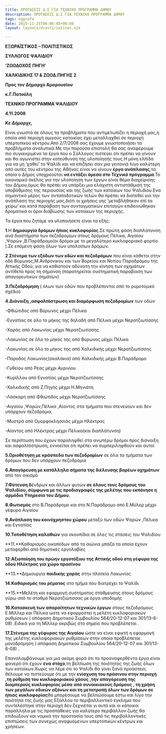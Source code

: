```yaml
---
title: ΠΡΟΤΑΣΕΙΣ Δ.Σ ΓΙΑ ΤΕΧΝΙΚΟ ΠΡΟΓΡΑΜΜΑ ΔΗΜΟΥ
description: ΠΡΟΤΑΣΕΙΣ Δ.Σ ΓΙΑ ΤΕΧΝΙΚΟ ΠΡΟΓΡΑΜΜΑ ΔΗΜΟΥ
tags: eggrafa
date: 2015-11-25T06:06:05+00:00
layout: layouts/drastiriotites.njk

---
```


<!-- excerpt -->

**ΕΞΩΡΑΪΣΤΙΚΟΣ – ΠΟΛΙΤΙΣΤΙΚΟΣ**

**ΣΥΛΛΟΓΟΣ ΨΑΛΙΔΙΟΥ**

**‘ΖΩΟΔΟΧΟΣ ΠΗΓΗ’**

**ΧΑΛΚΙΔΙΚΗΣ 17 &amp; ΖΩΟΔ.ΠΗΓΗΣ 2**

**Προς τον Δήμαρχο Αμαρουσίου**

**κ.Γ.Πατούλη**

**ΤΕΧΝΙΚΟ ΠΡΟΓΡΑΜΜΑ ΨΑΛΙΔΙΟΥ**

**4.11.2008**

**_Κε Δήμαρχε,_**

Είναι γνωστά σε όλους τα προβλήματα που αντιμετωπίζει η περιοχή μας,η οποία από περιοχή αμιγούς κατοικίας έχει μεταλλαχθεί σε περιοχή υπερτοπικού κέντρου.Από 2/7/2008 σας έχουμε γνωστοποιήσει τα προβλήματα αναλυτικά.Με την παρούσα επιστολή θα σας αναφέρουμε πιο συγκεκριμένα τα έργα που ο Σύλλογος πιστεύει ότι πρέπει να γίνουν και θα αγωνιστεί στην κατεύθυνση της υλοποίησής τους.Η μόνη ελπίδα για να μη ‘χαθεί’ το Ψαλίδι και να επιζήσει σαν μια γειτονιά λίγο καλύτερη από αυτές του κέντρου της Αθήνας είναι να γίνουν **έργα ανάπλασης**,τα οποία ο Δήμος υποχρεούται **να εντάξει άμεσα στο Τεχνικό πρόγραμμα**.Το οικονομικό σκέλος για την υλοποίηση των έργων είναι θέμα διαχείρισης του Δήμου,όμως θα πρέπει να υπάρξει μια ελάχιστη αντιστάθμιση της υποβάθμισης της περιουσίας και της ζωής των κατοίκων του Ψαλιδίου.Ενα σημαντικό μέρος των ανταποδοτικών τελών θα πρέπει να διατεθεί για την ανάπλαση της περιοχής μας,διότι οι χρήσεις γης ‘μεταβλήθηκαν επί τα χείρω’ και κατά παράβαση των συνταγματικών επιταγών επιδεινώθηκαν δραματικά οι όροι διαβίωσης των κατοίκων της περιοχής.

Τα έργα που ζητάμε να υλοποιήσετε είναι τα εξής:

**1**.Η **δημιουργία δρόμων ήπιας κυκλοφορίας**.Σε πρώτη φάση διαπλάτυνση ανά διαστήματα των πεζοδρομίων στους δρόμους Πέλικα, Αιγαίου ,Ψαρών ,Β.Παράδρομο(οι δρόμοι με το μεγαλύτερο κυκλοφοριακό φορτίο ).Σε επόμενη φάση όλων των υπολοίπων δρόμων.

**2**.**Στένεμα των εξόδων των οδών και πεζοδρόμων** που είναι κάθετοι στην οδό Βύρωνος,Μ.Ανδρόνικου και των Βορείου και Νοτίου Παραδρόμου της Αττικής Οδού, για να καθιστούν αδύνατη την κίνηση των οχημάτων αντίθετα προς τη σήμανση (παρατηρείται συστηματική παραβίαση των απαγορευτικών σημάτων)

**3.Πεζοδρόμηση** ( όλων των οδών που προβλέπονται από το ρυμοτομικό σχέδιο)

**4.Διάνοιξη ,ασφαλτόστρωση και διαμόρφωση πεζοδρομίων** των οδών

-Φθιώτιδος από Βύρωνος μέχρι Πέλικα

-Εγνατίας σε όλο το μήκος της δηλαδή από Πέλικα μέχρι Νερατζιωτίσσης

-Χαράς από Λακωνίας μέχρι Νερατζιωτίσσης

-Λακωνίας σε όλο το μήκος της από Βύρωνος μέχρι Πέλικα

-Λακωνίας σε όλο το μήκος της από Χαλκιδικής μέχρι Νερατζιωτίσσης

-Πάροδος Λακωνίας(σκαλάκια) από Χαλκιδικής μέχρι Β.Παράδρομο

-Γυθείου από Ρέας μέχρι Αγρινίου

-Κυρίλλου από Εγνατίας μέχρι Νερατζιωτίσσης

-Χαλκιδικής από Ζ.Πηγής μέχρι Η.Μηνιάτη

-Λάσκαρη από Φθιώτιδος μέχρι Νερατζιωτίσσης

-Αιγαίου ,Ψαρών,Πέλικα ,Aίαντος στα τμήματα που στενεύουν και δεν υπάρχουν πεζοδρόμια,

-Μυστρά από Ομορφοκλησσιάς μέχρι Ηλέκτρας

-Αίαντος από Ηλέκτρας μέχρι Πέλικα(και διαπλάτυνση)

Σε περίπτωση που έχουν παραληφθεί στα ανωτέρω δρόμοι προς διάνοιξη και ασφαλτόστρωση, εννοείται ότι πρέπει να συμπεριληφθούν και αυτοί

**5.Οριοθέτηση με κράσπεδα των πεζοδρομίων** σε όλα τα τμήματα των δρόμων που δεν υπάρχουν πεζοδρόμια

**6.Απαγόρευση με κατάλληλα σήματα της διέλευσης βαρέων οχημάτων** από τον οικισμό

**7.Φύτευση δ**ένδρων και άλλων φυτών **σε όλους τους δρόμους του Ψαλιδίου, σύμφωνα με τις προδιαγραφές της μελέτης που εκπόνησε η αρμόδια Υπηρεσία του Δήμου.**

**8.Φωτισμός** στο Β.Παράδρομο και στο Ν.Παράδρομο από Ε.Μύλερ μέχρι γέφυρα Αιγαίου

**9.Ανάπλαση του κοινόχρηστου χώρου** μεταξύ των οδών Ψαρών ,Πέλικα και Εγνατίας

**10.Τοποθέτηση καλαθιών** για σκουπίδια σε όλες τις στάσεις του Ψαλιδίου

**11.**Καθαρισμός οικοπέδων από τα αιώνια μπάζα τα οποία έχουν μεταφερθεί από δημοτικές εργολαβίες

**12.**Αξιοποίηση του π**ρώην εργοτάξιου της Αττικής οδού στη γέφυρα της οδού Ηλέκτρας για χώρο πρασίνου**

**13.**Δημιουργία **παιδικής χαράς** στην πλατεία Λακωνίας

**14.Καθαρισμός του ρέματος** στο τμήμα που διατρέχει το Ψαλίδι

**15.**Μελέτη και εφαρμογή συστήματος στάθμευσης στους δρόμους γύρω από το σταθμό Νερατζιώτισσας με έργα υποδομής

**16.Κατασκευή των απαραίτητων τεχνικών έργων** στους πεζοδρόμους Ε.Μίλλερ και Πέλικα ώστε να εφαρμοστεί η μελέτη κυκλοφοριακών ρυθμίσεων ( απόφαση Δημοτικού Συμβουλίου 564/20-12-07 και 301/13-6-08) .Ειδικά για τη Μίλλερ ακριβώς στο σημείο που προβλέπεται .

**17.Στένεμα της γέφυρας της Αιγαίου** ώστε να είναι εφικτή η εφαρμογή της μελέτης κυκλοφοριακών ρυθμίσεων στην οποία προβλέπεται μονοδρόμηση ( απόφαση Δημοτικού Συμβουλίου 564/20-12-07 και 301/13-6-08) .

Επαναλαμβάνουμε για μια ακόμη φορά ότι τα προαναφερθέντα έργα είναι φανερό ότι έχουν **ένα στόχο**,τη βελτίωση της ποιότητας της ζωής όλων των κατοίκων.Χωρίς να λέμε ότι το Ψαλίδι θα γίνει ξανά προάστειο, θέλουμε να πιστεύουμε ότι με την **ενίσχυση του πράσινου στην περιοχή ,τη ρύθμιση του κυκλοφοριακού χάους ,την απαγόρευση της διαμπερούς κυκλοφορίας μέσα** **από συνοικιακούς δρόμους , τη χρήση των μεγάλων οδικών αξόνων και τη μετατροπή όλων των δρόμων σε** **ήπιας** **κυκλοφορίας**θα μπορέσουμε να βελτιώσουμε έστω και λίγο την ποιότητα της ζωής μας Εξάλλου το περιβαλλοντικό έγκλημα που συντελέστηκε στην περιοχή δεν ξεχνιέται γι αυτό και οι κάτοικοι παράλληλα με τις προσπάθειες για καλύτερο περιβάλλον ζωής θα επιδιώξουν και νομικά την προστασία τους από τις περιβαλλοντικές επιπτώσεις των συνεχώς αναφυόμενων υπερτοπικών κέντρων και χρήσεων.
